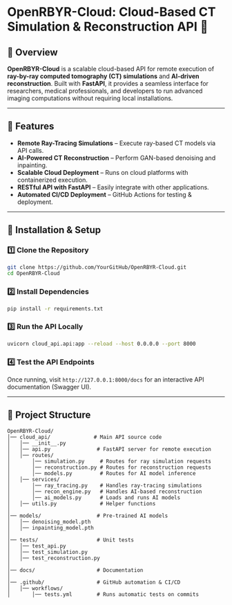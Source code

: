 # OpenRBYR-Cloud: Cloud-Based CT Simulation & Reconstruction API 🚀

## 📌 Overview
**OpenRBYR-Cloud** is a scalable cloud-based API for remote execution of **ray-by-ray computed tomography (CT) simulations** and **AI-driven reconstruction**. Built with **FastAPI**, it provides a seamless interface for researchers, medical professionals, and developers to run advanced imaging computations without requiring local installations.

---

## 🚀 Features
- **Remote Ray-Tracing Simulations** – Execute ray-based CT models via API calls.
- **AI-Powered CT Reconstruction** – Perform GAN-based denoising and inpainting.
- **Scalable Cloud Deployment** – Runs on cloud platforms with containerized execution.
- **RESTful API with FastAPI** – Easily integrate with other applications.
- **Automated CI/CD Deployment** – GitHub Actions for testing & deployment.

---

## 🔧 Installation & Setup
### **1️⃣ Clone the Repository**
```bash
git clone https://github.com/YourGitHub/OpenRBYR-Cloud.git
cd OpenRBYR-Cloud
```

### **2️⃣ Install Dependencies**
```bash
pip install -r requirements.txt
```

### **3️⃣ Run the API Locally**
```bash
uvicorn cloud_api.api:app --reload --host 0.0.0.0 --port 8000
```

### **4️⃣ Test the API Endpoints**
Once running, visit `http://127.0.0.1:8000/docs` for an interactive API documentation (Swagger UI).

---

## 📂 Project Structure
```
OpenRBYR-Cloud/
│── cloud_api/              # Main API source code
│   │── __init__.py
│   │── api.py               # FastAPI server for remote execution
│   │── routes/
│       │── simulation.py     # Routes for ray simulation requests
│       │── reconstruction.py # Routes for reconstruction requests
│       │── models.py         # Routes for AI model inference
│   │── services/
│       │── ray_tracing.py    # Handles ray-tracing simulations
│       │── recon_engine.py   # Handles AI-based reconstruction
│       │── ai_models.py      # Loads and runs AI models
│   │── utils.py              # Helper functions
│
│── models/                  # Pre-trained AI models
│   │── denoising_model.pth
│   │── inpainting_model.pth
│
│── tests/                   # Unit tests
│   │── test_api.py
│   │── test_simulation.py
│   │── test_reconstruction.py
│
│── docs/                    # Documentation
│
│── .github/                 # GitHub automation & CI/CD
│   │── workflows/
│       │── tests.yml        # Runs automatic tests on commits
